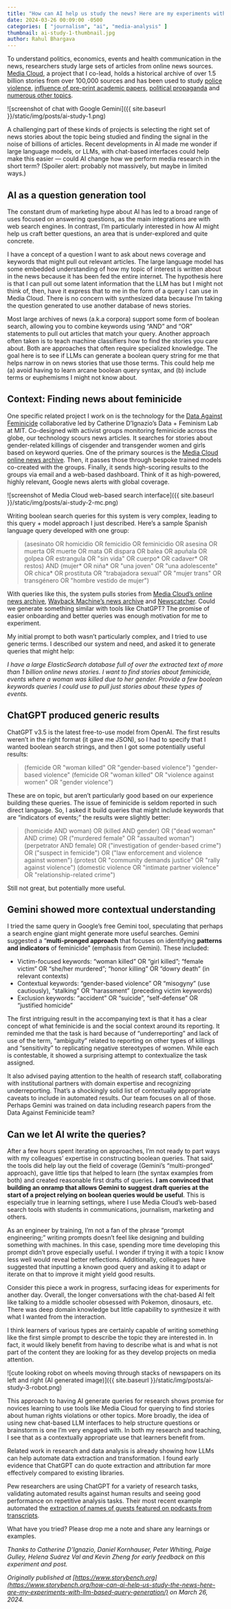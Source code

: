 ```yaml
---
title: "How can AI help us study the news? Here are my experiments with LLM-based query generation."
date: 2024-03-26 00:09:00 -0500
categories: [ "journalism", "ai", "media-analysis" ]
thumbnail: ai-study-1-thumbnail.jpg
author: Rahul Bhargava
---
```


To understand politics, economics, events and health communication in the news, researchers study large sets of articles from online news sources. [Media Cloud](https://mediacloud.org/), a project that I co-lead, holds a historical archive of over 1.5 billion stories from over 100,000 sources and has been used to study [police violence](https://ijoc.org/index.php/ijoc/article/view/8782), [influence of pre-print academic papers](https://websci23.webscience.org/best-paper-websci23-awarded/), [political propaganda](https://global.oup.com/academic/product/network-propaganda-9780190923631?cc=us&lang=en) and [numerous other topics](https://scholar.google.com/scholar?hl=en&as_sdt=0%2C22&q=%22mediacloud.org%22&btnG=).

![screenshot of chat with Google Gemini]({{ site.baseurl }}/static/img/posts/ai-study-1.png)

A challenging part of these kinds of projects is selecting the right set of news stories about the topic being studied and finding the signal in the noise of billions of articles. Recent developments in AI made me wonder if large language models, or LLMs, with chat-based interfaces could help make this easier — could AI change how we perform media research in the short term?
(Spoiler alert: probably not massively, but maybe in limited ways.)

## AI as a question generation tool
The constant drum of marketing hype about AI has led to a broad range of uses focused on answering questions, as the main integrations are with web search engines. In contrast, I’m particularly interested in how AI might help us craft better questions, an area that is under-explored and quite concrete.

I have a concept of a question I want to ask about news coverage and keywords that might pull out relevant articles. The large language model has some embedded understanding of how my topic of interest is written about in the news because it has been fed the entire internet. The hypothesis here is that I can pull out some latent information that the LLM has but I might not think of, then, have it express that to me in the form of a query I can use in Media Cloud. There is no concern with synthesized data because I’m taking the question generated to use another database of news stories.

Most large archives of news (a.k.a corpora) support some form of boolean search, allowing you to combine keywords using “AND” and “OR” statements to pull out articles that match your query. Another approach often taken is to teach machine classifiers how to find the stories you care about. Both are approaches that often require specialized knowledge.
The goal here is to see if LLMs can generate a boolean query string for me that helps narrow in on news stories that use those terms. This could help me (a) avoid having to learn arcane boolean query syntax, and (b) include terms or euphemisms I might not know about.

## Context: Finding news about feminicide
One specific related project I work on is the technology for the [Data Against Feminicide](http://datoscontrafeminicidio.net/) collaborative led by Catherine D’Ignazio’s Data + Feminism Lab at MIT. Co-designed with activist groups monitoring feminicide across the globe, our technology scours news articles. It searches for stories about gender-related killings of cisgender and transgender women and girls based on keyword queries. One of the primary sources is the [Media Cloud online news archive](https://search.mediacloud.org/). Then, it passes those through bespoke trained models co-created with the groups. Finally, it sends high-scoring results to the groups via email and a web-based dashboard. Think of it as high-powered, highly relevant, Google news alerts with global coverage.

![screenshot of Media Cloud web-based search interface]({{ site.baseurl }}/static/img/posts/ai-study-2-mc.png)

Writing boolean search queries for this system is very complex, leading to this query + model approach I just described. Here’s a sample Spanish language query developed with one group:

> (asesinato OR homicidio OR femicidio OR feminicidio OR asesina OR muerta OR muerte OR mata OR dispara OR balea OR apuñala OR golpea OR estrangula OR "sin vida" OR cuerpo* OR cadaver* OR restos) AND (mujer* OR niña* OR "una joven" OR "una adolescente" OR chica* OR prostituta OR "trabajadora sexual" OR "mujer trans" OR transgénero OR "hombre vestido de mujer")

With queries like this, the system pulls stories from [Media Cloud’s online news archive](https://search.mediacloud.org/), [Wayback Machine’s news archive](https://archive.org/details/mediacloud) and [Newscatcher](https://www.newscatcherapi.com/). Could we generate something similar with tools like ChatGPT? The promise of easier onboarding and better queries was enough motivation for me to experiment.

My initial prompt to both wasn’t particularly complex, and I tried to use generic terms. I described our system and need, and asked it to generate queries that might help:

_I have a large ElasticSearch database full of over the extracted text of more than 1 billion online news stories. I want to find stories about feminicide, events where a woman was killed due to her gender. Provide a few boolean keywords queries I could use to pull just stories about these types of events._

## ChatGPT produced generic results
ChatGPT v3.5 is the latest free-to-use model from OpenAI. The first results weren’t in the right format (it gave me JSON), so I had to specify that I wanted boolean search strings, and then I got some potentially useful results:

> (femicide OR "woman killed" OR "gender-based violence") "gender-based violence" (femicide OR "woman killed" OR "violence against women" OR "gender violence")

These are on topic, but aren’t particularly good based on our experience building these queries. The issue of feminicide is seldom reported in such direct language. So, I asked it build queries that might include keywords that are “indicators of events;” the results were slightly better:

> (homicide AND woman) OR (killed AND gender) OR ("dead woman" AND crime) OR ("murdered female" OR "assaulted woman") (perpetrator AND female) OR ("investigation of gender-based crime") OR ("suspect in femicide") OR ("law enforcement and violence against women") (protest OR "community demands justice" OR "rally against violence") (domestic violence OR "intimate partner violence" OR "relationship-related crime")

Still not great, but potentially more useful.

## Gemini showed more contextual understanding
I tried the same query in Google’s free Gemini tool, speculating that perhaps a search engine giant might generate more useful searches. Gemini suggested a “**multi-pronged approach** that focuses on identifying **patterns and indicators** of feminicide” (emphasis from Gemini). These included:

* Victim-focused keywords: “woman killed” OR “girl killed”; “female victim” OR “she/her murdered”; “honor killing” OR “dowry death” (in relevant contexts)
* Contextual keywords: “gender-based violence” OR “misogyny” (use cautiously), “stalking” OR “harassment” (preceding victim keywords)
* Exclusion keywords: “accident” OR “suicide”, “self-defense” OR “justified homicide”

The first intriguing result in the accompanying text is that it has a clear concept of what feminicide is and the social context around its reporting. It reminded me that the task is hard because of “underreporting” and lack of use of the term, “ambiguity” related to reporting on other types of killings and “sensitivity” to replicating negative stereotypes of women. While each is contestable, it showed a surprising attempt to contextualize the task assigned.

It also advised paying attention to the health of research staff, collaborating with institutional partners with domain expertise and recognizing underreporting. That’s a shockingly solid list of contextually appropriate caveats to include in automated results. Our team focuses on all of those. Perhaps Gemini was trained on data including research papers from the Data Against Feminicide team?

## Can we let AI write the queries?
After a few hours spent iterating on approaches, I’m not ready to part ways with my colleagues’ expertise in constructing boolean queries. That said, the tools did help lay out the field of coverage (Gemini’s “multi-pronged” approach), gave little tips that helped to learn (the syntax examples from both) and created reasonable first drafts of queries. **I am convinced that building an onramp that allows Gemini to suggest draft queries at the start of a project relying on boolean queries would be useful**. This is especially true in learning settings, where I use Media Cloud’s web-based search tools with students in communications, journalism, marketing and others.

As an engineer by training, I’m not a fan of the phrase “prompt engineering;” writing prompts doesn’t feel like designing and building something with machines. In this case, spending more time developing this prompt didn’t prove especially useful. I wonder if trying it with a topic I know less well would reveal better reflections. Additionally, colleagues have suggested that inputting a known good query and asking it to adapt or iterate on that to improve it might yield good results.

Consider this piece a work in progress, surfacing ideas for experiments for another day. Overall, the longer conversations with the chat-based AI felt like talking to a middle schooler obsessed with Pokemon, dinosaurs, etc. There was deep domain knowledge but little capability to synthesize it with what I wanted from the interaction.

I think learners of various types are certainly capable of writing something like the first simple prompt to describe the topic they are interested in. In fact, it would likely benefit from having to describe what is and what is not part of the content they are looking for as they develop projects on media attention.

![cute looking robot on wheels moving through stacks of newspapers on its left and right (AI generated image)]({{ site.baseurl }}/static/img/posts/ai-study-3-robot.png)

This approach to having AI generate queries for research shows promise for novices learning to use tools like Media Cloud for querying to find stories about human rights violations or other topics. More broadly, the idea of using new chat-based LLM interfaces to help structure questions or brainstorm is one I’m very engaged with. In both my research and teaching, I see that as a contextually appropriate use that learners benefit from.

Related work in research and data analysis is already showing how LLMs can help automate data extraction and transformation. I found early evidence that ChatGPT can do quote extraction and attribution far more effectively compared to existing libraries.

Pew researchers are using ChatGPT for a variety of research tasks, validating automated results against human results and seeing good performance on repetitive analysis tasks. Their most recent example automated the [extraction of names of guests featured on podcasts from transcripts](https://www.pewresearch.org/short-reads/2024/02/06/how-we-used-large-language-models-to-identify-guests-on-popular-podcasts/).

What have you tried? Please drop me a note and share any learnings or examples.

_Thanks to Catherine D’Ignazio, Daniel Kornhauser, Peter Whiting, Paige Gulley, Helena Suárez Val and Kevin Zheng for early feedback on this experiment and post._

_Originally published at [https://www.storybench.org](https://www.storybench.org/how-can-ai-help-us-study-the-news-here-are-my-experiments-with-llm-based-query-generation/) on March 26, 2024._